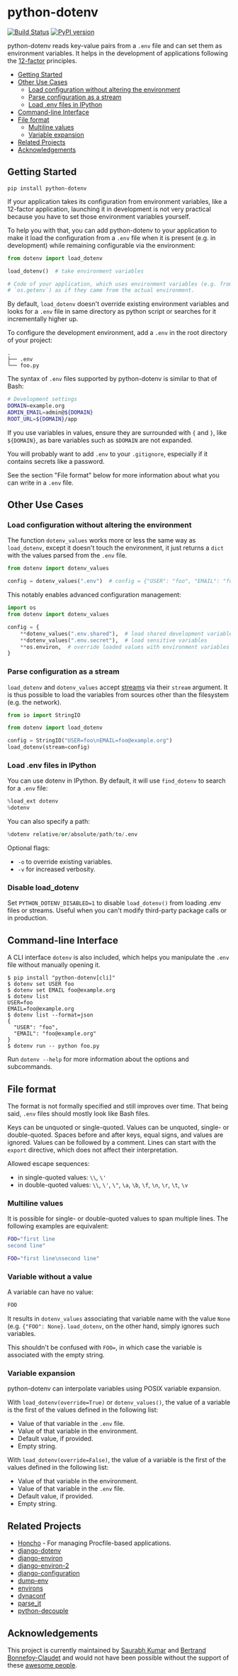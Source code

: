 # python-dotenv

[![Build Status][build_status_badge]][build_status_link]
[![PyPI version][pypi_badge]][pypi_link]

python-dotenv reads key-value pairs from a `.env` file and can set them as environment
variables. It helps in the development of applications following the
[12-factor](https://12factor.net/) principles.

- [Getting Started](#getting-started)
- [Other Use Cases](#other-use-cases)
  * [Load configuration without altering the environment](#load-configuration-without-altering-the-environment)
  * [Parse configuration as a stream](#parse-configuration-as-a-stream)
  * [Load .env files in IPython](#load-env-files-in-ipython)
- [Command-line Interface](#command-line-interface)
- [File format](#file-format)
  * [Multiline values](#multiline-values)
  * [Variable expansion](#variable-expansion)
- [Related Projects](#related-projects)
- [Acknowledgements](#acknowledgements)

## Getting Started

```shell
pip install python-dotenv
```

If your application takes its configuration from environment variables, like a 12-factor
application, launching it in development is not very practical because you have to set
those environment variables yourself.

To help you with that, you can add python-dotenv to your application to make it load the
configuration from a `.env` file when it is present (e.g. in development) while remaining
configurable via the environment:

```python
from dotenv import load_dotenv

load_dotenv()  # take environment variables

# Code of your application, which uses environment variables (e.g. from `os.environ` or
# `os.getenv`) as if they came from the actual environment.
```

By default, `load_dotenv` doesn't override existing environment variables and looks for a `.env` file in same directory as python script or searches for it incrementally higher up.

To configure the development environment, add a `.env` in the root directory of your
project:

```
.
├── .env
└── foo.py
```

The syntax of `.env` files supported by python-dotenv is similar to that of Bash:

```bash
# Development settings
DOMAIN=example.org
ADMIN_EMAIL=admin@${DOMAIN}
ROOT_URL=${DOMAIN}/app
```

If you use variables in values, ensure they are surrounded with `{` and `}`, like
`${DOMAIN}`, as bare variables such as `$DOMAIN` are not expanded.

You will probably want to add `.env` to your `.gitignore`, especially if it contains
secrets like a password.

See the section "File format" below for more information about what you can write in a
`.env` file.

## Other Use Cases

### Load configuration without altering the environment

The function `dotenv_values` works more or less the same way as `load_dotenv`, except it
doesn't touch the environment, it just returns a `dict` with the values parsed from the
`.env` file.

```python
from dotenv import dotenv_values

config = dotenv_values(".env")  # config = {"USER": "foo", "EMAIL": "foo@example.org"}
```

This notably enables advanced configuration management:

```python
import os
from dotenv import dotenv_values

config = {
    **dotenv_values(".env.shared"),  # load shared development variables
    **dotenv_values(".env.secret"),  # load sensitive variables
    **os.environ,  # override loaded values with environment variables
}
```

### Parse configuration as a stream

`load_dotenv` and `dotenv_values` accept [streams][python_streams] via their `stream`
argument.  It is thus possible to load the variables from sources other than the
filesystem (e.g. the network).

```python
from io import StringIO

from dotenv import load_dotenv

config = StringIO("USER=foo\nEMAIL=foo@example.org")
load_dotenv(stream=config)
```

### Load .env files in IPython

You can use dotenv in IPython.  By default, it will use `find_dotenv` to search for a
`.env` file:

```python
%load_ext dotenv
%dotenv
```

You can also specify a path:

```python
%dotenv relative/or/absolute/path/to/.env
```

Optional flags:

- `-o` to override existing variables.
- `-v` for increased verbosity.

### Disable load_dotenv

Set `PYTHON_DOTENV_DISABLED=1` to disable `load_dotenv()` from loading .env files or streams. Useful when you can't modify third-party package calls or in production.

## Command-line Interface

A CLI interface `dotenv` is also included, which helps you manipulate the `.env` file
without manually opening it.

```shell
$ pip install "python-dotenv[cli]"
$ dotenv set USER foo
$ dotenv set EMAIL foo@example.org
$ dotenv list
USER=foo
EMAIL=foo@example.org
$ dotenv list --format=json
{
  "USER": "foo",
  "EMAIL": "foo@example.org"
}
$ dotenv run -- python foo.py
```

Run `dotenv --help` for more information about the options and subcommands.

## File format

The format is not formally specified and still improves over time.  That being said,
`.env` files should mostly look like Bash files.

Keys can be unquoted or single-quoted. Values can be unquoted, single- or double-quoted.
Spaces before and after keys, equal signs, and values are ignored. Values can be followed
by a comment.  Lines can start with the `export` directive, which does not affect their
interpretation.

Allowed escape sequences:

- in single-quoted values: `\\`, `\'`
- in double-quoted values: `\\`, `\'`, `\"`, `\a`, `\b`, `\f`, `\n`, `\r`, `\t`, `\v`

### Multiline values

It is possible for single- or double-quoted values to span multiple lines.  The following
examples are equivalent:

```bash
FOO="first line
second line"
```

```bash
FOO="first line\nsecond line"
```

### Variable without a value

A variable can have no value:

```bash
FOO
```

It results in `dotenv_values` associating that variable name with the value `None` (e.g.
`{"FOO": None}`. `load_dotenv`, on the other hand, simply ignores such variables.

This shouldn't be confused with `FOO=`, in which case the variable is associated with the
empty string.

### Variable expansion

python-dotenv can interpolate variables using POSIX variable expansion.

With `load_dotenv(override=True)` or `dotenv_values()`, the value of a variable is the
first of the values defined in the following list:

- Value of that variable in the `.env` file.
- Value of that variable in the environment.
- Default value, if provided.
- Empty string.

With `load_dotenv(override=False)`, the value of a variable is the first of the values
defined in the following list:

- Value of that variable in the environment.
- Value of that variable in the `.env` file.
- Default value, if provided.
- Empty string.

## Related Projects

-   [Honcho](https://github.com/nickstenning/honcho) - For managing
    Procfile-based applications.
-   [django-dotenv](https://github.com/jpadilla/django-dotenv)
-   [django-environ](https://github.com/joke2k/django-environ)
-   [django-environ-2](https://github.com/sergeyklay/django-environ-2)
-   [django-configuration](https://github.com/jezdez/django-configurations)
-   [dump-env](https://github.com/sobolevn/dump-env)
-   [environs](https://github.com/sloria/environs)
-   [dynaconf](https://github.com/rochacbruno/dynaconf)
-   [parse_it](https://github.com/naorlivne/parse_it)
-   [python-decouple](https://github.com/HBNetwork/python-decouple)

## Acknowledgements

This project is currently maintained by [Saurabh Kumar](https://saurabh-kumar.com) and
[Bertrand Bonnefoy-Claudet](https://github.com/bbc2) and would not have been possible
without the support of these [awesome
people](https://github.com/theskumar/python-dotenv/graphs/contributors).

[build_status_badge]: https://github.com/theskumar/python-dotenv/actions/workflows/test.yml/badge.svg
[build_status_link]: https://github.com/theskumar/python-dotenv/actions/workflows/test.yml
[pypi_badge]: https://badge.fury.io/py/python-dotenv.svg
[pypi_link]: https://badge.fury.io/py/python-dotenv
[python_streams]: https://docs.python.org/3/library/io.html
